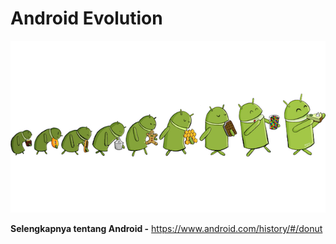 #  Android Evolution
![Android evolution](evolution.png)


**Selengkapnya tentang Android -** https://www.android.com/history/#/donut
